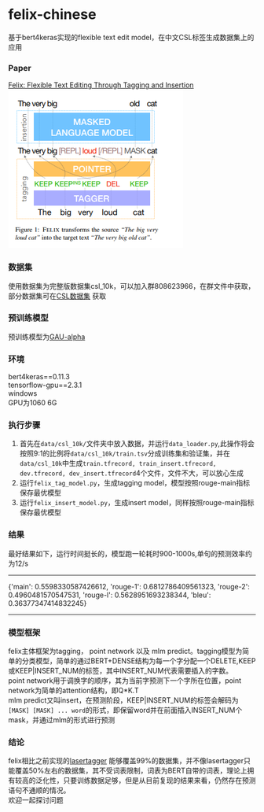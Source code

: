 # felix-chinese
基于bert4keras实现的flexible text edit model，在中文CSL标签生成数据集上的应用

### Paper
[Felix: Flexible Text Editing Through Tagging and Insertion](https://arxiv.org/pdf/2003.10687.pdf)  
![img.png](pic/img.png)

### 数据集
使用数据集为完整版数据集csl_10k，可以加入群808623966，在群文件中获取，部分数据集可在[CSL数据集](https://github.com/CLUEbenchmark/CLGE#1-csl-%E4%B8%AD%E9%95%BF%E6%96%87%E6%9C%AC%E6%91%98%E8%A6%81%E7%94%9F%E6%88%90) 获取

### 预训练模型
预训练模型为[GAU-alpha](https://github.com/ZhuiyiTechnology/GAU-alpha)

### 环境
bert4keras==0.11.3  
tensorflow-gpu==2.3.1  
windows  
GPU为1060 6G

### 执行步骤
1. 首先在`data/csl_10k/`文件夹中放入数据，并运行`data_loader.py`,此操作将会按照9:1的比例将`data/csl_10k/train.tsv`分成训练集和验证集，并在`data/csl_10k`中生成`train.tfrecord, train_insert.tfrecord, dev.tfrecord, dev_insert.tfrecord`4个文件，文件不大，可以放心生成  
2. 运行`felix_tag_model.py`，生成tagging model，模型按照rouge-main指标保存最优模型
3. 运行`felix_insert_model.py`，生成insert model，同样按照rouge-main指标保存最优模型

### 结果
最好结果如下，运行时间挺长的，模型跑一轮耗时900-1000s,单句的预测效率约为12/s
***
{'main': 0.5598330587426612, 'rouge-1': 0.6812786409561323, 'rouge-2': 0.4960481570547531, 'rouge-l': 0.5628951693238344, 'bleu': 0.36377347414832245}
***

### 模型框架
felix主体框架为tagging， point network 以及 mlm predict。tagging模型为简单的分类模型，简单的通过BERT+DENSE结构为每一个字分配一个DELETE,KEEP或KEEP|INSERT_NUM的标签，其中INSERT_NUM代表需要插入的字数。</br>
point network用于调换字的顺序，其为当前字预测下一个字所在位置，point network为简单的attention结构，即Q*K.T</br>
mlm predict又叫insert，在预测阶段，KEEP|INSERT_NUM的标签会解码为`[MASK] [MASK] ... word`的形式，即保留word并在前面插入INSERT_NUM个mask，并通过mlm的形式进行预测</br>


### 结论
felix相比之前实现的[lasertagger](https://github.com/hanggun/lasertagger-chinese) 能够覆盖99%的数据集，并不像lasertagger只能覆盖50%左右的数据集，其不受词表限制，词表为BERT自带的词表，理论上拥有较高的泛化性，只要训练数据足够，但是从目前复现的结果来看，仍然存在预测语句不通顺的情况。  
欢迎一起探讨问题